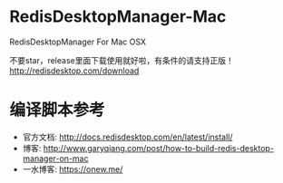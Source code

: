 # RedisDesktopManager-Mac
RedisDesktopManager For Mac OSX

不要star，release里面下载使用就好啦，有条件的请支持正版！http://redisdesktop.com/download

# 编译脚本参考

- 官方文档: http://docs.redisdesktop.com/en/latest/install/
- 博客: http://www.garyqiang.com/post/how-to-build-redis-desktop-manager-on-mac
- 一水博客: https://onew.me/
